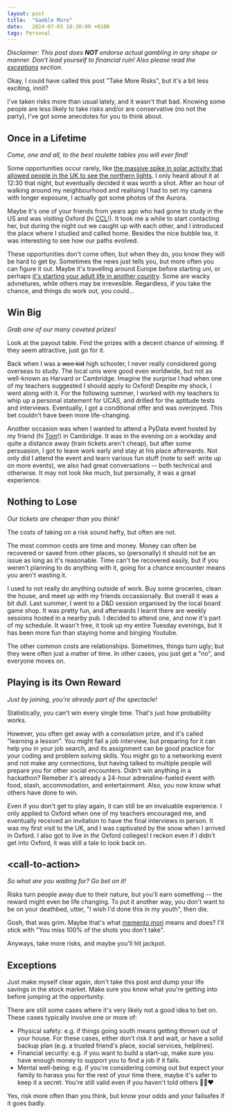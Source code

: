 ```yaml
---
layout: post
title:  "Gamble More"
date:   2024-07-03 18:30:00 +0100
tags: Personal
---
```


_Disclaimer: This post does **NOT** endorse actual gambling in any shape or manner. Don't lead yourself to financial ruin! Also please read the [exceptions](#exceptions) section._

Okay, I could have called this post "Take More Risks", but it's a bit less exciting, innit?

I've taken risks more than usual lately, and it wasn't that bad. Knowing some people are less likely to take risks and/or are conservative (no not the party), I've got some anecdotes for you to think about.

## Once in a Lifetime

_Come, one and all, to the best roulette tables you will ever find!_

Some opportunities occur rarely, like [the massive spike in solar activity that allowed people in the UK to see the northern lights](https://www.bbc.co.uk/news/uk-england-london-68995281). I only heard about it at 12:30 that night, but eventually decided it was worth a shot. After an hour of walking around my neighbourhood and realising I had to set my camera with longer exposure, I actually got some photos of the Aurora.

Maybe it's one of your friends from years ago who had gone to study in the US and was visiting Oxford (hi [CCL](https://www.linkedin.com/in/ching-lam-choi/)!). It took me a while to start contacting her, but during the night out we caught up with each other, and I introduced the place where I studied and called home. Besides the nice bubble tea, it was interesting to see how our paths evolved. 

These opportunities don't come often, but when they do, you know they will be hard to get by. Sometimes the news just tells you, but more often you can figure it out. Maybe it's travelling around Europe before starting uni, or perhaps [it's starting your adult life in another country](./2024-03-13-big-changes.md). Some are wacky advnetures, while others may be irrevesible. Regardless, if you take the chance, and things do work out, you could...

## Win Big

_Grab one of our many coveted prizes!_

Look at the payout table. Find the prizes with a decent chance of winning. If they seem attractive, just go for it.

Back when I was a ~~wee kid~~ high schooler, I never really considered going overseas to study. The local unis were good even worldwide, but not as well-known as Harvard or Cambridge. Imagine the surprise I had when one of my teachers suggested I should apply to Oxford! Despite my shock, I went along with it. For the following summer, I worked with my teachers to whip up a personal statement for UCAS, and drilled for the aptitude tests and interviews. Eventually, I got a conditional offer and was overjoyed. This bet couldn't have been more life-changing.

Another occasion was when I wanted to attend a PyData event hosted by my friend (hi [Tom](https://github.com/TomBurdge)!) in Cambridge. It was in the evening on a workday and quite a distance away (train tickets aren't cheap), but after some persuasion, I got to leave work early and stay at his place afterwards. Not only did I attend the event and learn various fun stuff (note to self: write up on more events), we also had great conversations -- both technical and otherwise. It may not look like much, but personally, it was a great experience.

## Nothing to Lose

_Our tickets are cheaper than you think!_

The costs of taking on a risk sound hefty, but often are not.

The most common costs are time and money. Money can often be recovered or saved from other places, so (personally) it should not be an issue as long as it's reasonable. Time can't be recovered easily, but if you weren't planning to do anything with it, going for a chance encounter means you aren't wasting it.

I used to not really do anything outside of work. Buy some groceries, clean the house, and meet up with my friends occassionally. But overall it was a bit dull. Last summer, I went to a D&D session organised by the local board game shop. It was pretty fun, and afterwards I learnt there are weekly sessions hosted in a nearby pub. I decided to attend one, and now it's part of my schedule. It wasn't free, it took up my entire Tuesday evenings, but it has been more fun than staying home and binging Youtube.

The other common costs are relationships. Sometimes, things turn ugly; but they were often just a matter of time. In other cases, you just get a "no", and everyone moves on.<!-- No I won't explain-->

## Playing is its Own Reward

_Just by joining, you're already part of the spectacle!_

Statistically, you can't win every single time. That's just how probability works.

However, you often get away with a consolation prize, and it's called "learning a lesson". You might fail a job interview, but preparing for it can help you in your job search, and its assignment can be good practice for your coding and problem solving skills. You might go to a networking event and not make any connections, but having talked to multiple people will prepare you for other social encounters.<!--What do you mean small talk is easy?--> Didn't win anything in a hackathon? Remeber it's already a 24-hour adrenaline-fueled event with food, stash, accommodation, and entertainment. Also, you now know what others have done to win.

Even if you don't get to play again, it can still be an invaluable experience. I only applied to Oxford when one of my teachers encouraged me, and eventually received an invitation to have the final interviews in person. It was my first visit to the UK, and I was captivated by the snow when I arrived in Oxford. I also got to live in _the_ Oxford colleges! I reckon even if I didn't get into Oxford, it was still a tale to look back on.

## \<call-to-action>

_So what are you waiting for? Go bet on it!_

Risks turn people away due to their nature, but you'll earn something -- the reward might even be life changing. To put it another way, you don't want to be on your deathbed, utter, "I wish I'd done this in my youth", then die.

Gosh, that was grim. Maybe that's what [memento mori](https://en.wikipedia.org/wiki/Memento_mori) means and does? I'll stick with "You miss 100% of the shots you don't take".

Anyways, take more risks, and maybe you'll hit jackpot.

## Exceptions

Just make myself clear again, don't take this post and dump your life savings in the stock market. Make sure you know what you're getting into before jumping at the opportunity.

There are still some cases where it's very likely not a good idea to bet on. These cases typically involve one or more of:

- Physical safety: e.g. if things going south means getting thrown out of your house. For these cases, either don't risk it and wait, or have a solid backup plan (e.g. a trusted friend's place, social services, helplines).
- Financial security: e.g. if you want to build a start-up, make sure you have enough money to support you to find a job if it fails.
- Mental well-being: e.g. if you're considering coming out but expect your family to harass you for the rest of your time there, maybe it's safer to keep it a secret. You're still valid even if you haven't told others 🏳️‍🌈❤️

Yes, risk more often than you think, but know your odds and your failsafes if it goes badly.